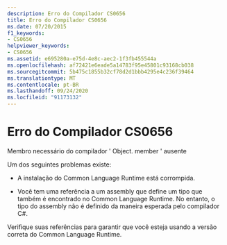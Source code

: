 ```yaml
---
description: Erro do Compilador CS0656
title: Erro do Compilador CS0656
ms.date: 07/20/2015
f1_keywords:
- CS0656
helpviewer_keywords:
- CS0656
ms.assetid: e695280a-e75d-4e8c-aec2-1f3fb455544a
ms.openlocfilehash: af72421e6eade5a14783f95e45801c93168cb038
ms.sourcegitcommit: 5b475c1855b32cf78d2d1bbb4295e4c236f39464
ms.translationtype: MT
ms.contentlocale: pt-BR
ms.lasthandoff: 09/24/2020
ms.locfileid: "91173132"
---
```

# <a name="compiler-error-cs0656"></a>Erro do Compilador CS0656

Membro necessário do compilador ' Object. member ' ausente  
  
 Um dos seguintes problemas existe:  
  
- A instalação do Common Language Runtime está corrompida.  
  
- Você tem uma referência a um assembly que define um tipo que também é encontrado no Common Language Runtime. No entanto, o tipo do assembly não é definido da maneira esperada pelo compilador C#.  
  
 Verifique suas referências para garantir que você esteja usando a versão correta do Common Language Runtime.
